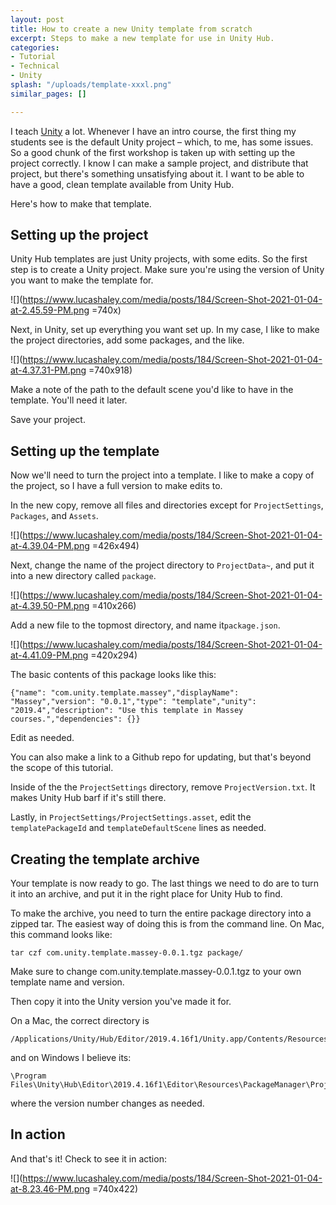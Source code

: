 ```yaml
---
layout: post
title: How to create a new Unity template from scratch
excerpt: Steps to make a new template for use in Unity Hub.
categories:
- Tutorial
- Technical
- Unity
splash: "/uploads/template-xxxl.png"
similar_pages: []

---
```

I teach [Unity](http://www.unity3d.com/) a lot. Whenever I have an intro course, the first thing my students see is the default Unity project – which, to me, has some issues. So a good chunk of the first workshop is taken up with setting up the project correctly. I know I can make a sample project, and distribute that project, but there's something unsatisfying about it. I want to be able to have a good, clean template available from Unity Hub.

Here's how to make that template.

## Setting up the project

Unity Hub templates are just Unity projects, with some edits. So the first step is to create a Unity project. Make sure you're using the version of Unity you want to make the template for.

![](https://www.lucashaley.com/media/posts/184/Screen-Shot-2021-01-04-at-2.45.59-PM.png =740x)

Next, in Unity, set up everything you want set up. In my case, I like to make the project directories, add some packages, and the like.

![](https://www.lucashaley.com/media/posts/184/Screen-Shot-2021-01-04-at-4.37.31-PM.png =740x918)

Make a note of the path to the default scene you'd like to have in the template. You'll need it later.

Save your project.

## Setting up the template

Now we'll need to turn the project into a template. I like to make a copy of the project, so I have a full version to make edits to.

In the new copy, remove all files and directories except for `ProjectSettings`, `Packages`, and `Assets`.

![](https://www.lucashaley.com/media/posts/184/Screen-Shot-2021-01-04-at-4.39.04-PM.png =426x494)

Next, change the name of the project directory to `ProjectData~`, and put it into a new directory called `package`.

![](https://www.lucashaley.com/media/posts/184/Screen-Shot-2021-01-04-at-4.39.50-PM.png =410x266)

Add a new file to the topmost directory, and name it`package.json`.

![](https://www.lucashaley.com/media/posts/184/Screen-Shot-2021-01-04-at-4.41.09-PM.png =420x294)

The basic contents of this package looks like this:

    {"name": "com.unity.template.massey","displayName": "Massey","version": "0.0.1","type": "template","unity": "2019.4","description": "Use this template in Massey courses.","dependencies": {}}

Edit as needed.

You can also make a link to a Github repo for updating, but that's beyond the scope of this tutorial.

Inside of the the `ProjectSettings` directory, remove `ProjectVersion.txt`. It makes Unity Hub barf if it's still there.

Lastly, in `ProjectSettings/ProjectSettings.asset`, edit the `templatePackageId` and `templateDefaultScene` lines as needed.

## Creating the template archive

Your template is now ready to go. The last things we need to do are to turn it into an archive, and put it in the right place for Unity Hub to find.

To make the archive, you need to turn the entire package directory into a zipped tar. The easiest way of doing this is from the command line. On Mac, this command looks like:

    tar czf com.unity.template.massey-0.0.1.tgz package/

Make sure to change com.unity.template.massey-0.0.1.tgz to your own template name and version.

Then copy it into the Unity version you've made it for.

On a Mac, the correct directory is

    /Applications/Unity/Hub/Editor/2019.4.16f1/Unity.app/Contents/Resources/PackageManager/ProjectTemplates

and on Windows I believe its:

    \Program Files\Unity\Hub\Editor\2019.4.16f1\Editor\Resources\PackageManager\ProjectTemplates

where the version number changes as needed.

## In action

And that's it! Check to see it in action:

![](https://www.lucashaley.com/media/posts/184/Screen-Shot-2021-01-04-at-8.23.46-PM.png =740x422)